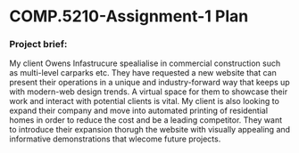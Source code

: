 # COMP.5210-Assignment-1 Plan

### Project brief:
My client Owens Infastrucure spealialise in commercial construction such as multi-level carparks etc. They have requested a new website that can present their operations in a unique and industry-forward way that keeps up with modern-web design trends. A virtual space for them to showcase their work and interact with potential clients is vital. My client is also looking to expand their company and move into automated printing of residential homes in order to reduce the cost and be a leading competitor. They want to introduce their expansion thorugh the website with visually appealing and informative demonstrations that wlecome future projects.
 
